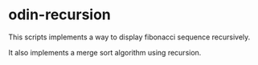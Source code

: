 # odin-recursion

This scripts implements a way to display fibonacci sequence recursively.

It also implements a merge sort algorithm using recursion.